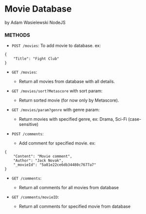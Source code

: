 # Movie Database
by Adam Wasielewski
NodeJS


### METHODS

* `POST /movies`:
To add movie to database.
ex:
``` 
{
    "Title": "Fight Club"
}
```

* `GET /movies`:
    * Return all movies from database with all details.
  
* `GET /movies/sort?Metascore` with sort param:
    * Return sorted movie (for now only by Metascore).

* `GET /movies/param?genre` with genre param:
    * Return movies with specified genre, ex: Drama, Sci-Fi (case-sensitive)

* `POST /comments`:
    * Add comment for specified movie.
ex:
```
{
	"Content": "Movie comment",
	"Author": "Jack Novak",
	"_movieId": "5a81e22ce6db34480c7677a7"
}
```

* `GET /comments`:
    * Return all comments for all movies from database

* `GET /comments/movieID`:
    * Return all comments for specified movie from database